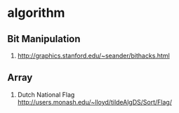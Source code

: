 # algorithm

## Bit Manipulation

1. http://graphics.stanford.edu/~seander/bithacks.html


## Array
1. Dutch National Flag http://users.monash.edu/~lloyd/tildeAlgDS/Sort/Flag/